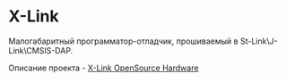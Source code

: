 ﻿# X-Link

Малогабаритный программатор-отладчик, прошиваемый в St-Link\J-Link\CMSIS-DAP.<br>

Описание проекта - [X-Link OpenSource Hardware](http://adelectronics.ru/2018/05/20/x-link-opensource-hardware)<br>
